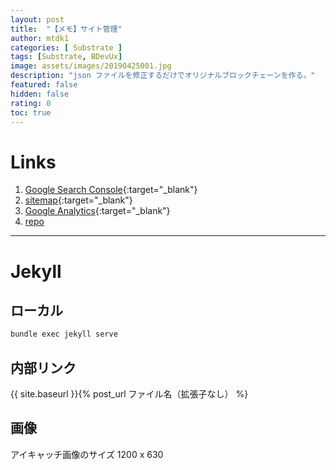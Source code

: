 ```yaml
---
layout: post
title:  "【メモ】サイト管理"
author: mtdk1
categories: [ Substrate ]
tags: [Substrate, BDevUx]
image: assets/images/20190425001.jpg
description: "json ファイルを修正するだけでオリジナルブロックチェーンを作る。"
featured: false
hidden: false
rating: 0
toc: true
---
```



# Links

1. [Google Search Console](https://search.google.com/search-console){:target="_blank"}
2. [sitemap](https://mtdk1.github.io/study_group/feed.xml){:target="_blank"}
3. [Google Analytics](https://analytics.google.com/analytics/web/){:target="_blank"}
4. [repo](https://github.com/MTDK1/study_group)

----

# Jekyll

## ローカル

```bash
bundle exec jekyll serve
```

## 内部リンク

{{ site.baseurl }}{% post_url ファイル名（拡張子なし） %}

## 画像

アイキャッチ画像のサイズ 1200 x 630
